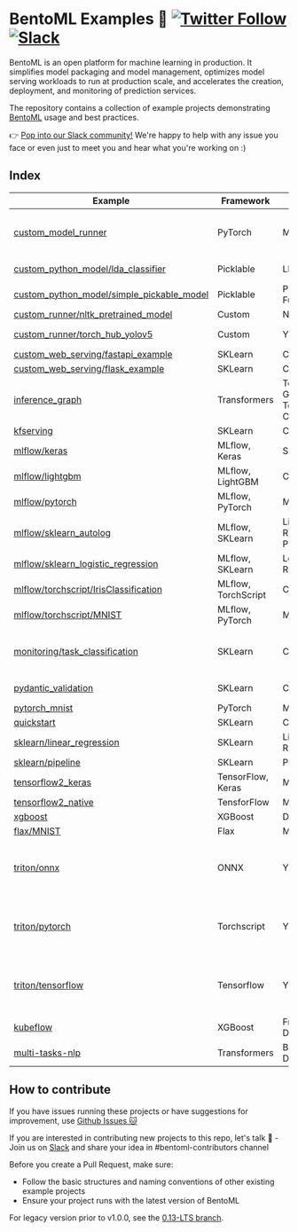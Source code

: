 # BentoML Examples 🎨 [![Twitter Follow](https://img.shields.io/twitter/follow/bentomlai?style=social)](https://twitter.com/bentomlai) [![Slack](https://img.shields.io/badge/Slack-Join-4A154B?style=social)](https://l.linklyhq.com/l/ktO8)

BentoML is an open platform for machine learning in production. It simplifies
model packaging and model management, optimizes model serving workloads to run
at production scale, and accelerates the creation, deployment, and monitoring of
prediction services.

The repository contains a collection of example projects demonstrating
[BentoML](https://github.com/bentoml/BentoML) usage and best practices.

👉 [Pop into our Slack community!](https://join.slack.bentoml.org) We're happy
to help with any issue you face or even just to meet you and hear what you're
working on :)

## Index

| Example                                                                                                                                      | Framework           | Model                                | Functionality                                                              |
| -------------------------------------------------------------------------------------------------------------------------------------------- | ------------------- | ------------------------------------ | -------------------------------------------------------------------------- |
| [custom_model_runner](https://github.com/bentoml/BentoML/tree/main/examples/custom_model_runner)                                             | PyTorch             | MNIST                                | Custom Model Runner, Prometheus, gRPC                                      |
| [custom_python_model/lda_classifier](https://github.com/bentoml/BentoML/tree/main/examples/custom_python_model/lda_classifier)               | Picklable           | LDA                                  | Custom Python Model                                                        |
| [custom_python_model/simple_pickable_model](https://github.com/bentoml/BentoML/tree/main/examples/custom_python_model/simple_pickable_model) | Picklable           | Python Function                      |                                                                            |
| [custom_runner/nltk_pretrained_model](https://github.com/bentoml/BentoML/tree/main/examples/custom_runner/nltk_pretrained_model)             | Custom              | NLTK                                 | Custom Runner                                                              |
| [custom_runner/torch_hub_yolov5](https://github.com/bentoml/BentoML/tree/main/examples/custom_runner/torch_hub_yolov5)                       | Custom              | YOLOv5                               | Custom Runner, Torch Hub                                                   |
| [custom_web_serving/fastapi_example](https://github.com/bentoml/BentoML/tree/main/examples/custom_web_serving/fastapi_example)               | SKLearn             | Classification                       | FastAPI                                                                    |
| [custom_web_serving/flask_example](https://github.com/bentoml/BentoML/tree/main/examples/custom_web_serving/flask_example)                   | SKLearn             | Classification                       | Flask                                                                      |
| [inference_graph](https://github.com/bentoml/BentoML/tree/main/examples/inference_graph)                                                     | Transformers        | Text Generation, Text Classification | Hugging Face Model Hub, Inference Graph                                    |
| [kfserving](https://github.com/bentoml/BentoML/tree/main/examples/kfserving)                                                                 | SKLearn             | Classification                       | KServe                                                                     |
| [mlflow/keras](https://github.com/bentoml/BentoML/tree/main/examples/mlflow/keras)                                                           | MLflow, Keras       | Sequential                           |                                                                            |
| [mlflow/lightgbm](https://github.com/bentoml/BentoML/tree/main/examples/mlflow/lightgbm)                                                     | MLflow, LightGBM    | Classification                       |                                                                            |
| [mlflow/pytorch](https://github.com/bentoml/BentoML/tree/main/examples/mlflow/pytorch)                                                       | MLflow, PyTorch     | MNIST                                |                                                                            |
| [mlflow/sklearn_autolog](https://github.com/bentoml/BentoML/tree/main/examples/mlflow/sklearn_autolog)                                       | MLflow, SKLearn     | Linear Regression, Pipeline          | MLflow Automatic Logging                                                   |
| [mlflow/sklearn_logistic_regression](https://github.com/bentoml/BentoML/tree/main/examples/mlflow/sklearn_logistic_regression)               | MLflow, SKLearn     | Logistic Regression                  |                                                                            |
| [mlflow/torchscript/IrisClassification](https://github.com/bentoml/BentoML/tree/main/examples/mlflow/torchscript/IrisClassification)         | MLflow, TorchScript | Classfication                        | MLflow Log Model                                                           |
| [mlflow/torchscript/MNIST](https://github.com/bentoml/BentoML/tree/main/examples/mlflow/torchscript/MNIST)                                   | MLflow, PyTorch     | MNIST                                | MLflow Log Model                                                           |
| [monitoring/task_classification](https://github.com/bentoml/BentoML/tree/main/examples/monitoring/task_classification)                       | SKLearn             | Classfication                        | Model Monitoring, Classification Tasks                                     |
| [pydantic_validation](https://github.com/bentoml/BentoML/tree/main/examples/pydantic_validation)                                             | SKLearn             | Classification                       | Pydantic Model, Validation                                                 |
| [pytorch_mnist](https://github.com/bentoml/BentoML/tree/main/examples/pytorch_mnist)                                                         | PyTorch             | MNIST                                |                                                                            |
| [quickstart](https://github.com/bentoml/BentoML/tree/main/examples/quickstart)                                                               | SKLearn             | Classification                       | Notebook                                                                   |
| [sklearn/linear_regression](https://github.com/bentoml/BentoML/tree/main/examples/sklearn/linear_regression)                                 | SKLearn             | Linear Regression                    |                                                                            |
| [sklearn/pipeline](https://github.com/bentoml/BentoML/tree/main/examples/sklearn/pipeline)                                                   | SKLearn             | Pipeline                             |                                                                            |
| [tensorflow2_keras](https://github.com/bentoml/BentoML/tree/main/examples/tensorflow2_keras)                                                 | TensorFlow, Keras   | MNIST                                | Notebook                                                                   |
| [tensorflow2_native](https://github.com/bentoml/BentoML/tree/main/examples/tensorflow2_native)                                               | TensforFlow         | MNIST                                | Notebook                                                                   |
| [xgboost](https://github.com/bentoml/BentoML/tree/main/examples/xgboost)                                                                     | XGBoost             | DMatrix                              |                                                                            |
| [flax/MNIST](https://github.com/bentoml/BentoML/tree/main/examples/flax/MNIST)                                                               | Flax                | MNIST                                | gRPC, Testing                                                              |
| [triton/onnx](https://github.com/bentoml/BentoML/tree/main/examples/triton/onnx)                                                             | ONNX                | YOLOv5                               | Triton Inference Server, gRPC, Python SDK (Containerization, Serve, Build) |
| [triton/pytorch](https://github.com/bentoml/BentoML/tree/main/examples/triton/pytorch)                                                       | Torchscript         | YOLOv5                               | Triton Inference Server, gRPC, Python SDK (Containerization, Serve, Build) |
| [triton/tensorflow](https://github.com/bentoml/BentoML/tree/main/examples/triton/tensorflow)                                                 | Tensorflow          | YOLOv5                               | Triton Inference Server, gRPC, Python SDK (Containerization, Serve, Build) |
| [kubeflow](https://github.com/bentoml/BentoML/tree/main/examples/kubeflow)                                                                   | XGBoost             | Fraud Detection                      | Kubeflow, Notebook                                                         |
| [multi-tasks-nlp](https://github.com/bentoml/NLP-multi-task-service)                                                                         | Transformers        | BART, DistilBART                     |                                                                            |

## How to contribute

If you have issues running these projects or have suggestions for improvement,
use [Github Issues 🐱](https://github.com/bentoml/BentoML/issues/new)

If you are interested in contributing new projects to this repo, let's talk 🥰 -
Join us on
[Slack](https://join.slack.com/t/bentoml/shared_invite/enQtNjcyMTY3MjE4NTgzLTU3ZDc1MWM5MzQxMWQxMzJiNTc1MTJmMzYzMTYwMjQ0OGEwNDFmZDkzYWQxNzgxYWNhNjAxZjk4MzI4OGY1Yjg)
and share your idea in #bentoml-contributors channel

Before you create a Pull Request, make sure:

- Follow the basic structures and naming conventions of other existing example
  projects
- Ensure your project runs with the latest version of BentoML

For legacy version prior to v1.0.0, see the
[0.13-LTS branch](https://github.com/bentoml/gallery/tree/0.13-LTS).
